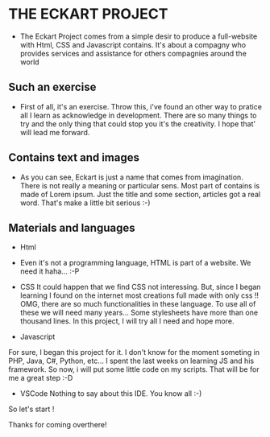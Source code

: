 # THE ECKART PROJECT

* The Eckart Project comes from a simple desir to produce a full-website with Html, CSS and Javascript contains. 
It's about a compagny who provides services and assistance for others compagnies around the world

## Such an exercise

* First of all, it's an exercise. Throw this, i've found an other way to pratice all I learn as acknowledge in development. 
There are so many things to try and the only thing that could stop you it's the creativity. I hope that' will lead me forward.

## Contains text and images

* As you can see, Eckart is just a name that comes from imagination. There is not really a meaning or particular sens. Most part of 
contains is made of Lorem ipsum. Just the title and some section, articles got a real word. That's make a little bit serious :-)

## Materials and languages

* Html
- Even it's not a programming language, HTML is part of a website. We need it haha... :-P 

* CSS 
It could happen that we find CSS not interessing. But, since I began learning I found on the internet most creations full made with only css !! OMG, there are so much functionalities in these language. To use all of these we will need many years... Some stylesheets have more than one thousand lines. In this project, I will try all I need and hope more.

* Javascript

For sure, I began this project for it. I don't know for the moment someting in PHP, Java, C#, Python, etc... I spent the last weeks on learning JS and his framework. So now, i will put some little code on my scripts. That will be for me a great step :-D

* VSCode
Nothing to say about this IDE. You know all :-)

So let's start !

Thanks for coming overthere!